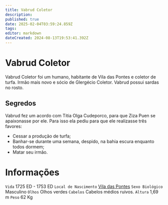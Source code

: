 ```yaml
---
title: Vabrud Coletor
description: 
published: true
date: 2025-02-04T03:59:24.859Z
tags: 
editor: markdown
dateCreated: 2024-08-13T19:53:41.392Z
---
```


<!-- SUBTITLE: Visão geral sobre Vabrud Coletor -->

# Vabrud Coletor
Vabrud Coletor foi um humano, habitante de Vila das Pontes e coletor de turfa. Irmão mais novo e sócio de Glergécio Coletor. Vabrud possui sardas no rosto.

## Segredos
Vabrud fez um acordo com Titia Olga Cudeporco, para que Ziza Puen se apaixonasse por ele. Para isso ela pediu para que ele realizasse três favores:
* Cessar a produção de turfa;
* Banhar-se durante uma semana, despido, na bahia escura enquanto todos dormem;
* Matar seu irmão.

# Informações
`Vida` 1725 ED - 1753 ED 
`Local de Nascimento` [Vila das Pontes](/lugares/plano-material/drafeon/sudeste-de-drafeon/vila-das-pontes#vila-das-pontes)
`Sexo Biológico` Masculino
`Olhos` Olhos verdes
`Cabelos` Cabelos médios ruivos.
`Altura` 1,69 m
`Peso` 62 Kg


